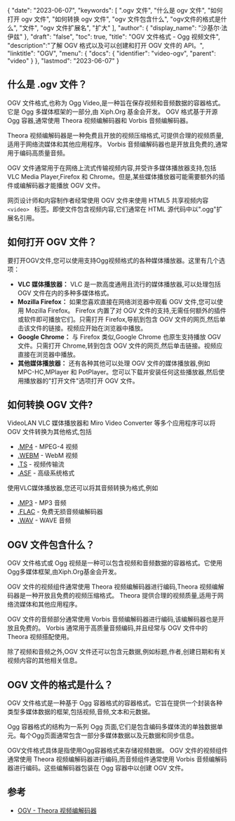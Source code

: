 {
"date": "2023-06-07",
  "keywords": [
".ogv 文件",
"什么是 ogv 文件",
"如何打开 ogv 文件",
"如何转换 ogv 文件",
"ogv 文件包含什么",
"ogv文件的格式是什么",
"文件",
"ogv 文件扩展名",
"扩大"
],
  "author": {
"display_name": "沙基尔·法伊兹"
},
"draft": "false",
"toc": true,
"title": "OGV 文件格式 - Ogg 视频文件",
  "description":"了解 OGV 格式以及可以创建和打开 OGV 文件的 API。",
"linktitle": "OGV",
  "menu": {
    "docs": {
      "identifier": "video-ogv",
"parent": "video"
}
},
"lastmod": "2023-06-07"
}

## 什么是 .ogv 文件？

OGV 文件格式,也称为 Ogg Video,是一种旨在保存视频和音频数据的容器格式。它是 Ogg 多媒体框架的一部分,由 Xiph.Org 基金会开发。 OGV 格式基于开源 Ogg 容器,通常使用 Theora 视频编解码器和 Vorbis 音频编解码器。

Theora 视频编解码器是一种免费且开放的视频压缩格式,可提供合理的视频质量,适用于网络流媒体和其他应用程序。 Vorbis 音频编解码器也是开放且免费的,通常用于编码高质量音频。

OGV 文件通常用于在网络上流式传输视频内容,并受许多媒体播放器支持,包括 VLC Media Player,Firefox 和 Chrome。但是,某些媒体播放器可能需要额外的插件或编解码器才能播放 OGV 文件。


网页设计师和内容制作者经常使用 OGV 文件来使用 HTML5 共享视频内容`<video> ` 标签。即使文件包含视频内容,它们通常在 HTML 源代码中以".ogg"扩展名引用。

## 如何打开 OGV 文件？

要打开OGV文件,您可以使用支持Ogg视频格式的各种媒体播放器。这里有几个选项：

- **VLC 媒体播放器：** VLC 是一款高度通用且流行的媒体播放器,可以处理包括 OGV 文件在内的多种多媒体格式。
- **Mozilla Firefox：** 如果您喜欢直接在网络浏览器中观看 OGV 文件,您可以使用 Mozilla Firefox。 Firefox 内置了对 OGV 文件的支持,无需任何额外的插件或软件即可播放它们。只需打开 Firefox,导航到包含 OGV 文件的网页,然后单击该文件的链接。视频应开始在浏览器中播放。
- **Google Chrome：** 与 Firefox 类似,Google Chrome 也原生支持播放 OGV 文件。只需打开 Chrome,转到包含 OGV 文件的网页,然后单击链接。视频应直接在浏览器中播放。
- **其他媒体播放器：** 还有各种其他可以处理 OGV 文件的媒体播放器,例如 MPC-HC,MPlayer 和 PotPlayer。您可以下载并安装任何这些播放器,然后使用播放器的"打开文件"选项打开 OGV 文件。

## 如何转换 OGV 文件?

VideoLAN VLC 媒体播放器和 Miro Video Converter 等多个应用程序可以将 OGV 文件转换为其他格式,包括

- [.MP4](/zh/video/mp4/) - MPEG-4 视频
- [.WEBM](/zh/video/webm/) - WebM 视频
- [.TS](/zh/video/ts/) - 视频传输流
- [.ASF](/zh/video/asf/) - 高级系统格式

使用VLC媒体播放器,您还可以将其音频转换为格式,例如

- [.MP3](/zh/audio/mp3/) - MP3 音频
- [.FLAC](/zh/audio/flac/) - 免费无损音频编解码器
- [.WAV](/zh/audio/wav/) - WAVE 音频

## OGV 文件包含什么？

OGV 文件格式或 Ogg 视频是一种可以包含视频和音频数据的容器格式。它使用Ogg多媒体框架,由Xiph.Org基金会开发。

OGV 文件的视频组件通常使用 Theora 视频编解码器进行编码,Theora 视频编解码器是一种开放且免费的视频压缩格式。 Theora 提供合理的视频质量,适用于网络流媒体和其他应用程序。

OGV 文件的音频部分通常使用 Vorbis 音频编解码器进行编码,该编解码器也是开放且免费的。 Vorbis 通常用于高质量音频编码,并且经常与 OGV 文件中的 Theora 视频搭配使用。

除了视频和音频之外,OGV 文件还可以包含元数据,例如标题,作者,创建日期和有关视频内容的其他相关信息。

## OGV 文件的格式是什么？

OGV 文件格式是一种基于 Ogg 容器格式的容器格式。它旨在提供一个封装各种类型多媒体数据的框架,包括视频,音频,文本和元数据。

Ogg 容器格式的结构为一系列 Ogg 页面,它们是包含编码多媒体流的单独数据单元。每个Ogg页面通常包含一部分多媒体数据以及元数据和同步信息。

OGV文件格式具体是指使用Ogg容器格式来存储视频数据。 OGV 文件的视频组件通常使用 Theora 视频编解码器进行编码,而音频组件通常使用 Vorbis 音频编解码器进行编码。这些编解码器包装在 Ogg 容器中以创建 OGV 文件。

## 参考
* [OGV - Theora 视频编解码器](https://en.wikipedia.org/wiki/Theora)

